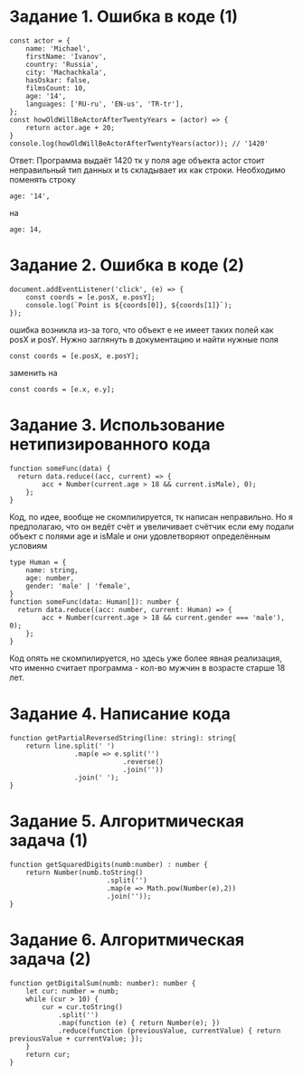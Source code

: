# Задание 1. Ошибка в коде (1)

```
const actor = {
    name: 'Michael',
    firstName: 'Ivanov',
    country: 'Russia',
    city: 'Machachkala',
    hasOskar: false,
    filmsCount: 10,
    age: '14',
    languages: ['RU-ru', 'EN-us', 'TR-tr'],
};
const howOldWillBeActorAfterTwentyYears = (actor) => {
    return actor.age + 20;
}
console.log(howOldWillBeActorAfterTwentyYears(actor)); // '1420'
```
Ответ: Программа выдаёт 1420 тк у поля age объекта actor стоит неправильный тип данных и ts складывает их как строки. Необходимо поменять строку
```
age: '14',
```
на 
```
age: 14,
```
# Задание 2. Ошибка в коде (2)
```
document.addEventListener('click', (e) => {
    const coords = [e.posX, e.posY];
    console.log(`Point is ${coords[0]}, ${coords[1]}`);
});
```
ошибка возникла из-за того, что объект e не имеет таких полей как posX и posY. Нужно заглянуть в документацию и найти нужные поля
```
const coords = [e.posX, e.posY];
```
заменить на
```
const coords = [e.x, e.y];
```
# Задание 3. Использование нетипизированного кода
```
function someFunc(data) {
  return data.reduce((acc, current) => {
        acc + Number(current.age > 18 && current.isMale), 0);
    };
}
```
Код, по идее, вообще не скомпилируется, тк написан неправильно. Но я предполагаю, что он ведёт счёт и увеличивает счётчик если ему подали объект с полями age и isMale и они удовлетворяют определённым условиям
```
type Human = {
    name: string,
    age: number,
    gender: 'male' | 'female',
}
function someFunc(data: Human[]): number {
  return data.reduce((acc: number, current: Human) => {
        acc + Number(current.age > 18 && current.gender === 'male'), 0);
    };
}
```
Код опять не скомпилируется, но здесь уже более явная реализация, что именно считает программа - кол-во мужчин в возрасте старше 18 лет.

# Задание 4. Написание кода
```
function getPartialReversedString(line: string): string{
    return line.split(' ')
                .map(e => e.split('')
                            .reverse()
                            .join(''))
                .join(' ');
}
```


# Задание 5. Алгоритмическая задача (1)

```
function getSquaredDigits(numb:number) : number {
    return Number(numb.toString()
                        .split('')
                        .map(e => Math.pow(Number(e),2))
                        .join(''));
}
```

# Задание 6. Алгоритмическая задача (2)

```
function getDigitalSum(numb: number): number {
    let cur: number = numb;
    while (cur > 10) {
        cur = cur.toString()
            .split('')
            .map(function (e) { return Number(e); })
            .reduce(function (previousValue, currentValue) { return previousValue + currentValue; });
    }
    return cur;
}
```
